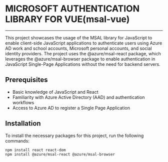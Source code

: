 # MICROSOFT AUTHENTICATION LIBRARY FOR VUE(msal-vue)

-----

This project showcases the usage of the MSAL library for JavaScript to enable client-side JavaScript applications to authenticate users using Azure AD work and school accounts, Microsoft personal accounts, and social identity providers. The project uses the @azure/msal-react package, which leverages the @azure/msal-browser package to enable authentication in JavaScript Single-Page Applications without the need for backend servers.

## Prerequisites

- Basic knowledge of JavaScript and React
- Familiarity with Azure Active Directory (AAD) and authentication workflows
- Access to Azure AD to register a Single Page Application

## Installation

To install the necessary packages for this project, run the following commands:

```bash
npm install react react-dom
npm install @azure/msal-react @azure/msal-browser